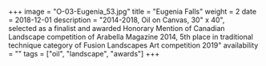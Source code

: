 +++
image = "O-03-Eugenia_53.jpg"
title = "Eugenia Falls"
weight = 2
date = 2018-12-01
description = "2014-2018, Oil on Canvas, 30\" x 40\", selected as a finalist and awarded Honorary Mention of Canadian Landscape competition of Arabella Magazine 2014, 5th place in traditional technique category of Fusion Landscapes Art competition 2019"
availability = ""
tags = ["oil", "landscape", "awards"]
+++
